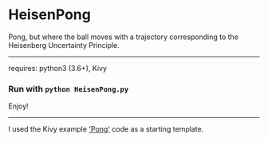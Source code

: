 # HeisenPong

Pong, but where the ball moves with a trajectory corresponding to the Heisenberg Uncertainty Principle.

---

requires: python3 (3.6+), Kivy 

### Run with ```python HeisenPong.py```

Enjoy!

---
I used the Kivy example ['Pong'](https://kivy.org/doc/stable/tutorials/pong.html) code as a starting template.
